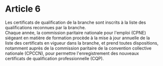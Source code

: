 # Article 6

  
 Les certificats de qualification de la branche sont inscrits à la liste des qualifications reconnues par la branche.  
 Chaque année, la commission paritaire nationale pour l'emploi (CPNE) siégeant en matière de formation procède à la mise à jour annuelle de la liste des certificats en vigueur dans la branche, et prend toutes dispositions, notamment auprès de la commission paritaire de la convention collective nationale (CPCCN), pour permettre l'enregistrement des nouveaux certificats de qualification professionnelle (CQP).

